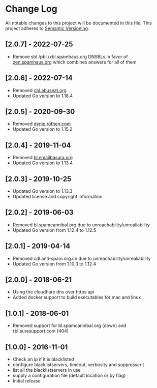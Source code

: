 # Change Log
All notable changes to this project will be documented in this file.
This project adheres to [Semantic Versioning](http://semver.org/).

## [2.0.7] - 2022-07-25
- Remove sbl./pbl./xbl.spamhaus.org DNSBLs in favor of [zen.spamhaus.org](https://www.spamhaus.org/zen/) which combines answers for all of them

## [2.0.6] - 2022-07-14
- Removed [cbl.abuseat.org](https://www.abuseat.org/)
- Updated Go version to 1.18.4

## [2.0.5] - 2020-09-30
- Removed [dynip.rothen.com](https://www.dnsbl.info/dnsbl-details.php?dnsbl=dynip.rothen.com)
- Updated Go version to 1.15.2

## [2.0.4] - 2019-11-04
- Removed [bl.emailbasura.org](https://www.dnsbl.info/emailbasura-offline.php)
- Updated Go version to 1.13.4

## [2.0.3] - 2019-10-25
- Updated Go version to 1.13.3
- Updated license and copyright information

## [2.0.2] - 2019-06-03
- Removed bl.spamcannibal.org due to unreachability/unrealiability
- Updated Go version from 1.12.4 to 1.12.5

## [2.0.1] - 2019-04-14
- Removed cdl.anti-spam.org.cn due to unreachability/unrealiability
- Updated Go version from 1.10.3 to 1.12.4

## [2.0.0] - 2018-06-21
- Using the cloudflare dns over https api
- Added docker support to build executables for mac and linux

## [1.0.1] - 2018-06-01
- Removed support for bl.spamcannibal.org (down) and rbl.suresupport.com (404)

## [1.0.0] - 2016-11-01
- Check an ip if it is blacklisted
- configure blacklistservers, timeout, verbosity and suppresscrit
- list all the blacklistservers in use
- supply a configuration file (default location or by flag)
- Initial release